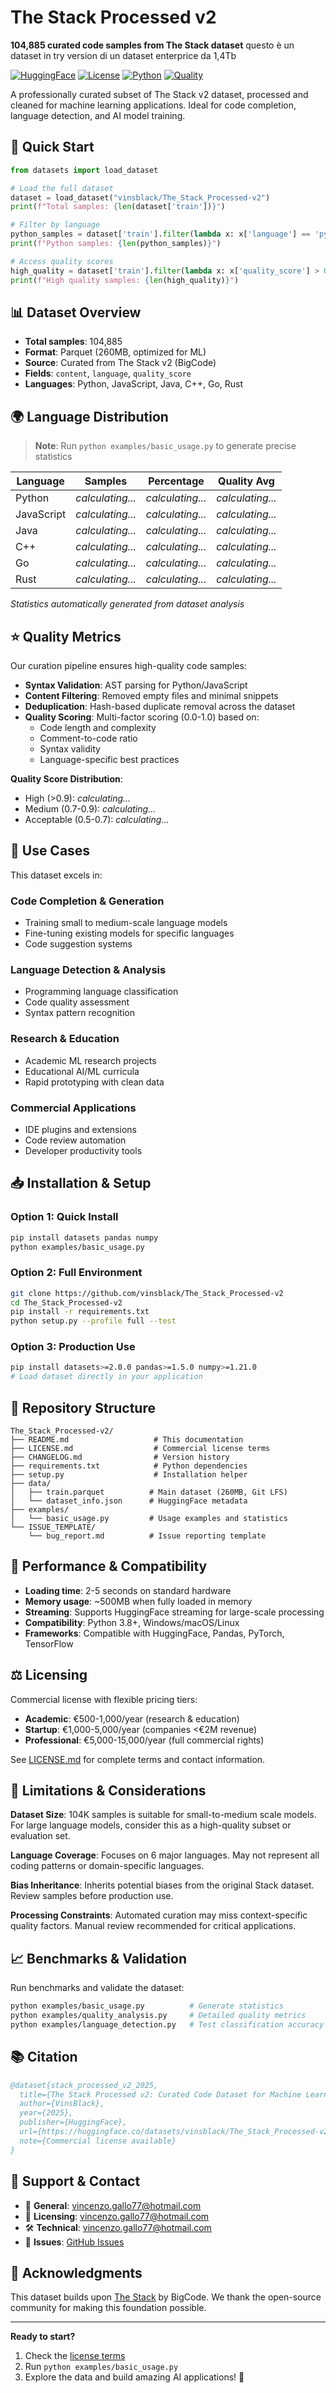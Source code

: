 # The Stack Processed v2

**104,885 curated code samples from The Stack dataset**
questo è un dataset in try version di un dataset enterprice da 1,4Tb

[![HuggingFace](https://img.shields.io/badge/🤗%20Dataset-Hugging%20Face-yellow)](https://huggingface.co/datasets/vinsblack/The_Stack_Processed-v2)
[![License](https://img.shields.io/badge/License-Commercial-blue)](LICENSE.md)
[![Python](https://img.shields.io/badge/Python-3.8%2B-blue)](https://python.org)
[![Quality](https://img.shields.io/badge/Quality-Curated-green)](examples/basic_usage.py)

A professionally curated subset of The Stack v2 dataset, processed and cleaned for machine learning applications. Ideal for code completion, language detection, and AI model training.

## 🚀 Quick Start

```python
from datasets import load_dataset

# Load the full dataset
dataset = load_dataset("vinsblack/The_Stack_Processed-v2")
print(f"Total samples: {len(dataset['train'])}")

# Filter by language
python_samples = dataset['train'].filter(lambda x: x['language'] == 'python')
print(f"Python samples: {len(python_samples)}")

# Access quality scores
high_quality = dataset['train'].filter(lambda x: x['quality_score'] > 0.9)
print(f"High quality samples: {len(high_quality)}")
```

## 📊 Dataset Overview

- **Total samples**: 104,885
- **Format**: Parquet (260MB, optimized for ML)
- **Source**: Curated from The Stack v2 (BigCode)
- **Fields**: `content`, `language`, `quality_score`
- **Languages**: Python, JavaScript, Java, C++, Go, Rust

## 🌍 Language Distribution

> **Note**: Run `python examples/basic_usage.py` to generate precise statistics

| Language | Samples | Percentage | Quality Avg |
|----------|---------|------------|-------------|
| Python | *calculating...* | *calculating...* | *calculating...* |
| JavaScript | *calculating...* | *calculating...* | *calculating...* |
| Java | *calculating...* | *calculating...* | *calculating...* |
| C++ | *calculating...* | *calculating...* | *calculating...* |
| Go | *calculating...* | *calculating...* | *calculating...* |
| Rust | *calculating...* | *calculating...* | *calculating...* |

*Statistics automatically generated from dataset analysis*

## ⭐ Quality Metrics

Our curation pipeline ensures high-quality code samples:

- **Syntax Validation**: AST parsing for Python/JavaScript
- **Content Filtering**: Removed empty files and minimal snippets
- **Deduplication**: Hash-based duplicate removal across the dataset
- **Quality Scoring**: Multi-factor scoring (0.0-1.0) based on:
  - Code length and complexity
  - Comment-to-code ratio
  - Syntax validity
  - Language-specific best practices

**Quality Score Distribution**:
- High (>0.9): *calculating...*
- Medium (0.7-0.9): *calculating...*
- Acceptable (0.5-0.7): *calculating...*

## 🎯 Use Cases

This dataset excels in:

### **Code Completion & Generation**
- Training small to medium-scale language models
- Fine-tuning existing models for specific languages
- Code suggestion systems

### **Language Detection & Analysis**
- Programming language classification
- Code quality assessment
- Syntax pattern recognition

### **Research & Education**
- Academic ML research projects
- Educational AI/ML curricula
- Rapid prototyping with clean data

### **Commercial Applications**
- IDE plugins and extensions
- Code review automation
- Developer productivity tools

## 📥 Installation & Setup

### Option 1: Quick Install
```bash
pip install datasets pandas numpy
python examples/basic_usage.py
```

### Option 2: Full Environment
```bash
git clone https://github.com/vinsblack/The_Stack_Processed-v2
cd The_Stack_Processed-v2
pip install -r requirements.txt
python setup.py --profile full --test
```

### Option 3: Production Use
```bash
pip install datasets>=2.0.0 pandas>=1.5.0 numpy>=1.21.0
# Load dataset directly in your application
```

## 📂 Repository Structure

```
The_Stack_Processed-v2/
├── README.md                   # This documentation
├── LICENSE.md                  # Commercial license terms
├── CHANGELOG.md                # Version history
├── requirements.txt            # Python dependencies
├── setup.py                    # Installation helper
├── data/
│   ├── train.parquet          # Main dataset (260MB, Git LFS)
│   └── dataset_info.json      # HuggingFace metadata
├── examples/
│   └── basic_usage.py         # Usage examples and statistics
└── ISSUE_TEMPLATE/
    └── bug_report.md          # Issue reporting template
```

## 🔧 Performance & Compatibility

- **Loading time**: 2-5 seconds on standard hardware
- **Memory usage**: ~500MB when fully loaded in memory
- **Streaming**: Supports HuggingFace streaming for large-scale processing
- **Compatibility**: Python 3.8+, Windows/macOS/Linux
- **Frameworks**: Compatible with HuggingFace, Pandas, PyTorch, TensorFlow

## ⚖️ Licensing

Commercial license with flexible pricing tiers:

- **Academic**: €500-1,000/year (research & education)
- **Startup**: €1,000-5,000/year (companies <€2M revenue)
- **Professional**: €5,000-15,000/year (full commercial rights)

See [LICENSE.md](LICENSE.md) for complete terms and contact information.

## 🚨 Limitations & Considerations

**Dataset Size**: 104K samples is suitable for small-to-medium scale models. For large language models, consider this as a high-quality subset or evaluation set.

**Language Coverage**: Focuses on 6 major languages. May not represent all coding patterns or domain-specific languages.

**Bias Inheritance**: Inherits potential biases from the original Stack dataset. Review samples before production use.

**Processing Constraints**: Automated curation may miss context-specific quality factors. Manual review recommended for critical applications.

## 📈 Benchmarks & Validation

Run benchmarks and validate the dataset:

```bash
python examples/basic_usage.py          # Generate statistics
python examples/quality_analysis.py     # Detailed quality metrics  
python examples/language_detection.py   # Test classification accuracy
```

## 📚 Citation

```bibtex
@dataset{stack_processed_v2_2025,
  title={The Stack Processed v2: Curated Code Dataset for Machine Learning},
  author={VinsBlack},
  year={2025},
  publisher={HuggingFace},
  url={https://huggingface.co/datasets/vinsblack/The_Stack_Processed-v2},
  note={Commercial license available}
}
```

## 🤝 Support & Contact

- 📧 **General**: vincenzo.gallo77@hotmail.com
- 💼 **Licensing**: vincenzo.gallo77@hotmail.com
- 🛠️ **Technical**: vincenzo.gallo77@hotmail.com
- 🐛 **Issues**: [GitHub Issues](https://github.com/vinsblack/The_Stack_Processed-v2/issues)

## 🙏 Acknowledgments

This dataset builds upon [The Stack](https://huggingface.co/datasets/bigcode/the-stack) by BigCode. We thank the open-source community for making this foundation possible.

---

**Ready to start?** 
1. Check the [license terms](LICENSE.md)
2. Run `python examples/basic_usage.py` 
3. Explore the data and build amazing AI applications! 🚀
